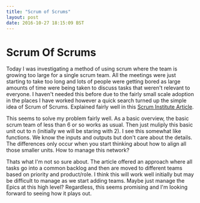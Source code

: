 ```yaml
---
title: "Scrum of Scrums"
layout: post
date: 2016-10-27 18:15:09 BST
---
```


# Scrum Of Scrums
Today I was investigating a method of using scrum where the team is growing too large for a single scrum team. All the meetings were just starting to take too long and lots of people were getting bored as large amounts of time were being taken to discuss tasks that weren't relevant to everyone. I haven't needed this before due to the fairly small scale adoption in the places I have worked however a quick search turned up the simple idea of Scrum of Scrums. Explained fairly well in this [Scrum Institute Article](http://www.scrum-institute.org/Multiteam_Coordination_and_Planning.php).

This seems to solve my problem fairly well. As a basic overview, the basic scrum team of less than 6 or so works as usual. Then just muliply this basic unit out to n (initially we will be staring with 2). I see this somewhat like functions. We know the inputs and outputs but don't care about the details. The differences only occur when you start thinking about how to align all those smaller units. How to manage this network? 

Thats what I'm not so sure about. The article offered an approach where all tasks go into a common backlog and then are moved to different teams based on priority and product/role. I think this will work well initially but may be difficult to manage as we start adding teams. Maybe just manage the Epics at this high level? Regardless, this seems promising and I'm looking forward to seeing how it plays out.
